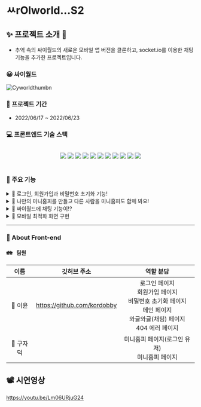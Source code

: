 # ㅆrOlworld...S2
## ✨ 프로젝트 소개 📱

- 추억 속의 싸이월드의 새로운 모바일 앱 버전을 클론하고, socket.io를 이용한 채팅 기능을 추가한 프로젝트입니다.


### 😀 싸이월드
![Cyworldthumbn](https://user-images.githubusercontent.com/103180355/183540912-bd845558-4725-43b5-9116-4314a53e1390.png)


### 📆 프로젝트 기간

- 2022/06/17 ~ 2022/06/23


### 💻 프론트엔드 기술 스택

<center>
<br/>
<div style="display: inline;">
<img src="https://img.shields.io/badge/react-61DAFB?style=for-the-badge&logo=react&logoColor=white">
<img src="https://img.shields.io/badge/javascript-F7DF1E?style=for-the-badge&logo=javascript&logoColor=black">
<img src="https://img.shields.io/badge/redux-764ABC?style=for-the-badge&logo=redux&logoColor=white">
<img src="https://img.shields.io/badge/reactquery-61DAFB?style=for-the-badge&logo=reactquery&logoColor=FF4154">
<img src="https://img.shields.io/badge/Socket.io-010101?style=for-the-badge&logo=Socket.io&logoColor=white">
</div>


<div style="display: inline;">
<img src="https://img.shields.io/badge/styled_components-DB7093?style=for-the-badge&logo=styledcomponents&logoColor=white">
<img src="https://img.shields.io/badge/axios-6236FF?style=for-the-badge&logo=axios&logoColor=white">
<img src="https://img.shields.io/badge/html5-E34F26?style=for-the-badge&logo=html5&logoColor=white">
<img src="https://img.shields.io/badge/css-1572B6?style=for-the-badge&logo=css3&logoColor=white">
</div>

<div style="display: inline;">
<img src="https://img.shields.io/badge/github-181717?style=for-the-badge&logo=github&logoColor=white">
<img src="https://img.shields.io/badge/git-F05032?style=for-the-badge&logo=git&logoColor=white"></div>
</center>
<br>

### 🔧 주요 기능

<details>
<summary>🤚 로그인, 회원가입과 비밀번호 초기화 기능! </summary>

- 정규식 모듈 함수를 만들어 회원가입 / 로그인 시 예외처리를 적용했습니다.
- 비밀번호 분실 시 email 인증을 통해 비밀번호 초기화를 하는 기능을 구현했습니다.

</details>
<details>
<summary>👥 나만의 미니홈피를 만들고 다른 사람을 미니홈피도 함께 봐요!</summary>

- 나만의 미니홈피 상태 메세지도 변경하고 프로필 이미지도 적용할 수 있습니다.
- 미니홈피 국룰, bgm 을 스트리밍으로 들을 수 있습니다.
- 메인 페이지에서 다른 유저들의 미니홈피를 방문할 수 있습니다.

</details>
<details>
<summary>🎉 싸이월드에 채팅 기능이!?</summary>

- 네비게이터를 통해 와글와글 탭에 들어가면 1:n 채팅을 즐길 수 있습니다!
</details>

<details>
<summary>📱 모바일 최적화 화면 구현</summary>

- 웹앱 UI/UX 구현
- 라이트 모드 / 다크 모드 테마 적용
</details>

<hr/>

### 💖 About Front-end

#### 👪 &nbsp; 팀원

|   이름    |         깃허브 주소         |                            역할 분담                            |
| :-------: | :-------------------------: | :-------------------------------------------------------------: |
|  👧 이윤  | https://github.com/kordobby | 로그인 페이지 <br/>회원가입 페이지<br/>비밀번호 초기화 페이지<br/>메인 페이지<br/>와글와글(채팅) 페이지<br/>404 에러 페이지 |
| 👦 구자덕 |  | 미니홈피 페이지(로그인 유저) <br/> 미니홈피 페이지 |



## 📽 시연영상
https://youtu.be/Lm06URjuG24
